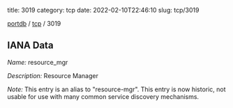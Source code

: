 title: 3019
category: tcp
date: 2022-02-10T22:46:10
slug: tcp/3019

[portdb](/) / [tcp](/category/tcp.html) / 3019


## IANA Data

_Name:_ resource_mgr

_Description:_ Resource Manager

_Note:_ This entry is an alias to "resource-mgr".
This entry is now historic, not usable for use with many
common service discovery mechanisms.

